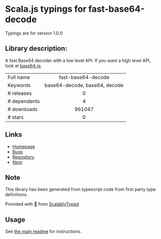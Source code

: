 
# Scala.js typings for fast-base64-decode

Typings are for version 1.0.0

## Library description:
A fast Base64 decoder with a low level API. If you want a high level API, look at [base64-js](https://github.com/beatgammit/base64-js).

|                    |                 |
| ------------------ | :-------------: |
| Full name          | fast-base64-decode |
| Keywords           | base64-decode, base64, decode |
| # releases         | 0 |
| # dependents       | 4 |
| # downloads        | 961047 |
| # stars            | 0 |

## Links
- [Homepage](https://github.com/LinusU/fast-base64-decode#readme)
- [Bugs](https://github.com/LinusU/fast-base64-decode/issues)
- [Repository](https://github.com/LinusU/fast-base64-decode)
- [Npm](https://www.npmjs.com/package/fast-base64-decode)
    


## Note
This library has been generated from typescript code from first party type definitions.

Provided with :purple_heart: from [ScalablyTyped](https://github.com/oyvindberg/ScalablyTyped)

## Usage
See [the main readme](../../readme.md) for instructions.


